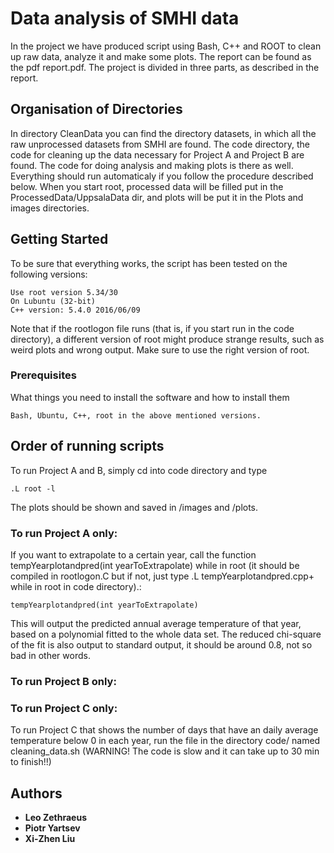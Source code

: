 # Data analysis of SMHI data

In the project we have produced script using Bash, C++ and ROOT to clean up raw data, analyze it and make some plots.
The report can be found as the pdf report.pdf.
The project is divided in three parts, as described in the report.

## Organisation of Directories
In directory CleanData you can find the directory datasets, in which all the raw unprocessed datasets from SMHI are found.
The code directory, the code for cleaning up the data necessary for Project A and Project B are found. The code for doing analysis and making plots is there as well. Everything should run automaticaly if you follow the procedure described below. When you start root, processed data will be filled put in the ProcessedData/UppsalaData dir, and plots will be put it in the Plots and images directories.

## Getting Started
To be sure that everything works, the script has been tested on the following versions:
```
Use root version 5.34/30
On Lubuntu (32-bit)
C++ version: 5.4.0 2016/06/09
```
Note that if the rootlogon file runs (that is, if you start run in the code directory), a different version of root might produce strange results, such as weird plots and wrong output. Make sure to use the right version of root.
### Prerequisites

What things you need to install the software and how to install them

```
Bash, Ubuntu, C++, root in the above mentioned versions.
```

## Order of running scripts

To run Project A and B, simply cd into code directory and type
```
.L root -l
```

The plots should be shown and saved in /images and /plots.
### To run Project A only:
If you want to extrapolate to a certain year, call the function tempYearplotandpred(int yearToExtrapolate) while in root 
(it should be compiled in rootlogon.C but if not, just type .L tempYearplotandpred.cpp+ while in root in code directory).:

```
tempYearplotandpred(int yearToExtrapolate)
```
This will output the predicted annual average temperature of that year, based on a polynomial fitted to the whole data set. 
The reduced chi-square of the fit is also output to standard output, it should be around 0.8, not so bad in other words.

### To run Project B only:

### To run Project C only:
To run Project C that shows the number of days that have an daily average temperature below 0 in each year,
 run the file in the directory code/ named cleaning_data.sh (WARNING! The code is slow and it can take up to 30 min to finish!!)

## Authors

* **Leo Zethraeus**
* **Piotr Yartsev**
* **Xi-Zhen Liu**

